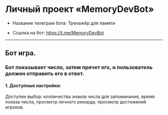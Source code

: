 # Личный проект «MemoryDevBot»

- Название телеграм бота: Тренажёр для памяти

- Ссылка на бот: https://t.me/MemoryDevBot

---

## **Бот игра.**

### Бот показывает число, затем прячет его, и пользователь должен отправить его в ответ.

#### 1. Доступные настройки:

Доступен выбор:
колличества знаков числа для запоминания,
время показа числа,
просмотр личного рекорда,
просмотр достижений игроков.
